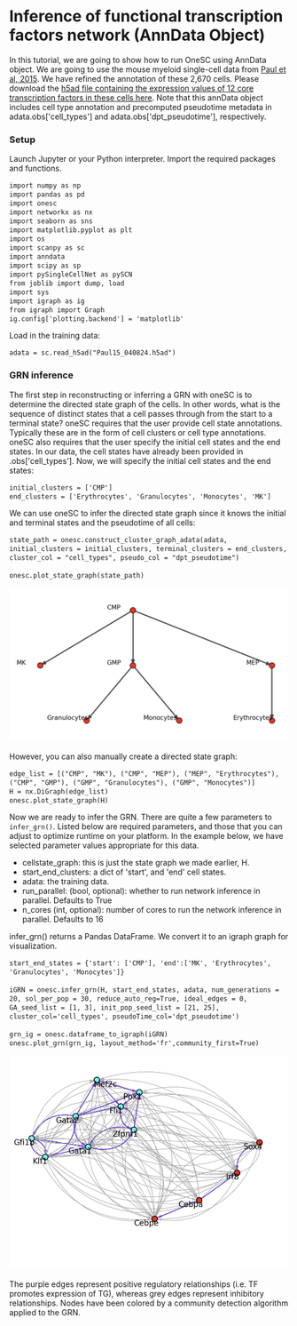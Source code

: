 # Inference of functional transcription factors network (AnnData Object)
In this tutorial, we are going to show how to run OneSC using AnnData object. We are going to use the mouse myeloid single-cell data from [Paul et al, 2015](https://pubmed.ncbi.nlm.nih.gov/26627738/). We have refined the annotation of these 2,670 cells. Please download the [h5ad file containing the expression values of 12 core transcription factors in these cells here](https://cnobjects.s3.amazonaws.com/OneSC/0.1.0/Paul15_040824.h5ad). Note that this annData object includes cell type annotation and precomputed pseudotime metadata in adata.obs['cell_types'] and adata.obs['dpt_pseudotime'], respectively.  

### Setup
Launch Jupyter or your Python interpreter. Import the required packages and functions.
```
import numpy as np 
import pandas as pd 
import onesc 
import networkx as nx
import seaborn as sns
import matplotlib.pyplot as plt
import os
import scanpy as sc
import anndata
import scipy as sp
import pySingleCellNet as pySCN
from joblib import dump, load
import sys
import igraph as ig
from igraph import Graph
ig.config['plotting.backend'] = 'matplotlib'
```

Load in the training data:
```
adata = sc.read_h5ad("Paul15_040824.h5ad")
```
### GRN inference 
The first step in reconstructing or inferring a GRN with oneSC is to determine the directed state graph of the cells. In other words, what is the sequence of distinct states that a cell passes through from the start to a terminal state? oneSC requires that the user provide cell state annotations. Typically these are in the form of cell clusters or cell type annotations. oneSC also requires that the user specify the initial cell states and the end states. In our data, the cell states have already been provided in  .obs['cell_types']. Now, we will specify the initial cell states and the end states:
```
initial_clusters = ['CMP']
end_clusters = ['Erythrocytes', 'Granulocytes', 'Monocytes', 'MK']
```

We can use oneSC to infer the directed state graph since it knows the initial and terminal states and the pseudotime of all cells:
```
state_path = onesc.construct_cluster_graph_adata(adata, initial_clusters = initial_clusters, terminal_clusters = end_clusters, cluster_col = "cell_types", pseudo_col = "dpt_pseudotime")

onesc.plot_state_graph(state_path)
```

![State graph](./_static/images/state_graph_1.png)

However, you can also manually create a directed state graph:
```
edge_list = [("CMP", "MK"), ("CMP", "MEP"), ("MEP", "Erythrocytes"), ("CMP", "GMP"), ("GMP", "Granulocytes"), ("GMP", "Monocytes")]
H = nx.DiGraph(edge_list)
onesc.plot_state_graph(H)
```

Now we are ready to infer the GRN. There are quite a few parameters to `infer_grn()`. Listed below are required parameters, and those that you can adjust to optimize runtime on your platform. In the example below, we have selected parameter values appropriate for this data.

- cellstate_graph: this is just the state graph we made earlier, H.
- start_end_clusters: a dict of 'start', and 'end' cell states.
- adata: the training data.
- run_parallel: (bool, optional): whether to run network inference in parallel. Defaults to True
- n_cores (int, optional): number of cores to run the network inference in parallel. Defaults to 16

infer_grn() returns a Pandas DataFrame. We convert it to an igraph graph for visualization.

```
start_end_states = {'start': ['CMP'], 'end':['MK', 'Erythrocytes', 'Granulocytes', 'Monocytes']}

iGRN = onesc.infer_grn(H, start_end_states, adata, num_generations = 20, sol_per_pop = 30, reduce_auto_reg=True, ideal_edges = 0, GA_seed_list = [1, 3], init_pop_seed_list = [21, 25], cluster_col='cell_types', pseudoTime_col='dpt_pseudotime')

grn_ig = onesc.dataframe_to_igraph(iGRN)
onesc.plot_grn(grn_ig, layout_method='fr',community_first=True)
```
![CMP GRN](./_static/images/CMP_grn.png)

The purple edges represent positive regulatory relationships (i.e. TF promotes expression of TG), whereas grey edges represent inhibitory relationships. Nodes have been colored by a community detection algorithm applied to the GRN.
